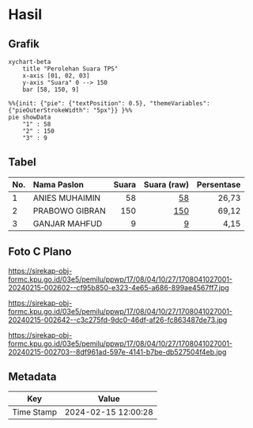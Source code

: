 # Hasil

## Grafik

```mermaid
xychart-beta
    title "Perolehan Suara TPS"
    x-axis [01, 02, 03]
    y-axis "Suara" 0 --> 150
    bar [58, 150, 9]
```

```mermaid
%%{init: {"pie": {"textPosition": 0.5}, "themeVariables": {"pieOuterStrokeWidth": "5px"}} }%%
pie showData
    "1" : 58
    "2" : 150
    "3" : 9
```

## Tabel

| No. | Nama Paslon    | Suara | Suara (raw) | Persentase |
|:--- |:-------------- | -----:| -----------:| ----------:|
| 1   | ANIES MUHAIMIN | 58    | [58][p-1]   | 26,73      |
| 2   | PRABOWO GIBRAN | 150   | [150][p-2]  | 69,12      |
| 3   | GANJAR MAHFUD  | 9     | [9][p-3]    | 4,15       |


[p-1]: https://github.com/gigit-pemilu/pemilu-2024-17-bengkulu/blob/main/pilpres/hitung-suara/sub/17-bengkulu/sub/08-kepahiang/sub/04-kepahiang/sub/1027-padang-lekat/sub/001-tps/sub/paslon-1.txt
[p-2]: https://github.com/gigit-pemilu/pemilu-2024-17-bengkulu/blob/main/pilpres/hitung-suara/sub/17-bengkulu/sub/08-kepahiang/sub/04-kepahiang/sub/1027-padang-lekat/sub/001-tps/sub/paslon-2.txt
[p-3]: https://github.com/gigit-pemilu/pemilu-2024-17-bengkulu/blob/main/pilpres/hitung-suara/sub/17-bengkulu/sub/08-kepahiang/sub/04-kepahiang/sub/1027-padang-lekat/sub/001-tps/sub/paslon-3.txt

## Foto C Plano

https://sirekap-obj-formc.kpu.go.id/03e5/pemilu/ppwp/17/08/04/10/27/1708041027001-20240215-002602--cf95b850-e323-4e65-a686-899ae4567ff7.jpg

https://sirekap-obj-formc.kpu.go.id/03e5/pemilu/ppwp/17/08/04/10/27/1708041027001-20240215-002642--c3c275fd-9dc0-46df-af26-fc863487de73.jpg

https://sirekap-obj-formc.kpu.go.id/03e5/pemilu/ppwp/17/08/04/10/27/1708041027001-20240215-002703--8df961ad-597e-4141-b7be-db527504f4eb.jpg


## Metadata

| Key        | Value               |
| ---------- | ------------------- |
| Time Stamp | 2024-02-15 12:00:28 |



